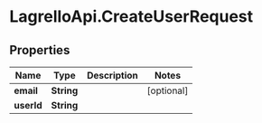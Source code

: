 # LagrelloApi.CreateUserRequest

## Properties

Name | Type | Description | Notes
------------ | ------------- | ------------- | -------------
**email** | **String** |  | [optional] 
**userId** | **String** |  | 


